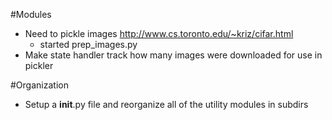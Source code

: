#Modules
- Need to pickle images <http://www.cs.toronto.edu/~kriz/cifar.html>
  - started prep_images.py
- Make state handler track how many images were downloaded for use in pickler

#Organization
- Setup a __init__.py file and reorganize all of the utility modules in subdirs
